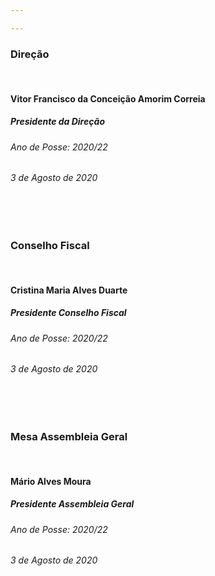 ```yaml
---

---
```

### Direção

<br>

#### Vitor Francisco da Conceição Amorim Correia
##### Presidente da Direção
###### Ano de Posse: 2020/22
###### 3 de Agosto de 2020

<br><br>

### Conselho Fiscal

<br>

#### Cristina Maria Alves Duarte
##### Presidente Conselho Fiscal
###### Ano de Posse: 2020/22
###### 3 de Agosto de 2020

<br><br>

### Mesa Assembleia Geral

<br>

#### Mário Alves Moura
##### Presidente Assembleia Geral
###### Ano de Posse: 2020/22
###### 3 de Agosto de 2020



